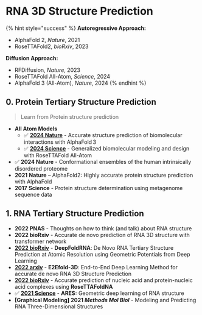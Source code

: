 # RNA 3D Structure Prediction

{% hint style="success" %}
**Autoregressive Approach:**

* AlphaFold 2, _Nature_, 2021
* RoseTTAFold2, _bioRxiv_, 2023

**Diffusion Approach:**&#x20;

* RFDiffusion, _Nature_, 2023
* RoseTTAFold All-Atom, _Science_, 2024
* AlphaFold 3 (All-Atom), _Nature_, 2024
{% endhint %}

## 0. Protein Tertiary Structure Prediction

> Learn from Protein structure prediction

* **All Atom Models**
  * ✅ [**2024 Nature**](https://www.nature.com/articles/s41586-024-07487-w) - Accurate structure prediction of biomolecular interactions with AlphaFold 3
  * ✅ [**2024 Science**](https://pubmed.ncbi.nlm.nih.gov/38452047/) - Generalized biomolecular modeling and design with RoseTTAFold All-Atom
* ✅ **2024 Nature** - Conformational ensembles of the human intrinsically disordered proteome
* &#x20;**2021** **Nature** – AlphaFold2: Highly accurate protein structure prediction with AlphaFold
* &#x20;**2017** **Science** - Protein structure determination using metagenome sequence data&#x20;

## 1. RNA Tertiary Structure Prediction

* **2022 PNAS** - Thoughts on how to think (and talk) about RNA structure
* **2022 bioRxiv** - Accurate de novo prediction of RNA 3D structure with transformer network
* [**2022 bioRxiv**](https://www.biorxiv.org/content/10.1101/2022.05.15.491755v1) - **DeepFoldRNA**: De Novo RNA Tertiary Structure Prediction at Atomic Resolution using Geometric Potentials from Deep Learning
* [**2022 arxiv**](https://arxiv.org/abs/2207.01586) - **E2Efold-3D**: End-to-End Deep Learning Method for accurate de novo RNA 3D Structure Prediction
* [**2022 bioRxiv**](https://www.biorxiv.org/content/10.1101/2022.09.09.507333v1) - Accurate prediction of nucleic acid and protein-nucleic acid complexes using **RoseTTAFoldNA**
* ✅ [**2021 Science**](https://www.science.org/doi/10.1126/science.abe5650) - **ARES:** Geometric deep learning of RNA structure
* **\[Graphical Modeling] 2021&#x20;**_**Methods Mol Biol**_ - Modeling and Predicting RNA Three-Dimensional Structures
